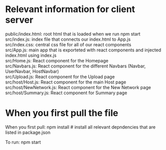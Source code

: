 # Relevant information for client server  

public/index.html: root html that is loaded when we run npm start  
src/index.js: index file that connects our index.html to App.js  
src/index.css: central css file for all of our react components  
src/App.js: main app that is exporteted with react components and injected index.html using index.js  
src/Home.js: React component for the Homepage  
src/Navbars.js: React component for the different Navbars (Navbar, UserNavbar, HostNavbar)  
src/Upload.js: React component for the Upload page  
src/host/Host.js: React component for the main Host page  
src/host/NewNetwork.js: React component for the New Network page  
src/host/Summary.js: React component for Summary page  

# When you first pull the file  

When you first pull: npm install # install all relevant depndencies that are listed in package.json  

To run: npm start  
